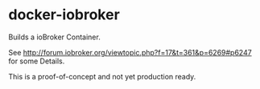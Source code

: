 # docker-iobroker

Builds a ioBroker Container.

See http://forum.iobroker.org/viewtopic.php?f=17&t=361&p=6269#p6247 for some Details.

This is a proof-of-concept and not yet production ready.